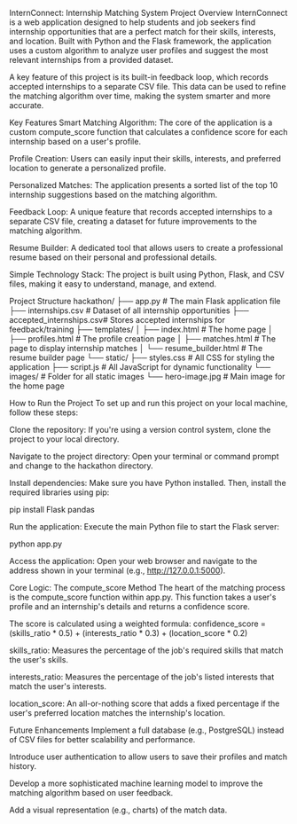 InternConnect: Internship Matching System
Project Overview
InternConnect is a web application designed to help students and job seekers find internship opportunities that are a perfect match for their skills, interests, and location. Built with Python and the Flask framework, the application uses a custom algorithm to analyze user profiles and suggest the most relevant internships from a provided dataset.

A key feature of this project is its built-in feedback loop, which records accepted internships to a separate CSV file. This data can be used to refine the matching algorithm over time, making the system smarter and more accurate.

Key Features
Smart Matching Algorithm: The core of the application is a custom compute_score function that calculates a confidence score for each internship based on a user's profile.

Profile Creation: Users can easily input their skills, interests, and preferred location to generate a personalized profile.

Personalized Matches: The application presents a sorted list of the top 10 internship suggestions based on the matching algorithm.

Feedback Loop: A unique feature that records accepted internships to a separate CSV file, creating a dataset for future improvements to the matching algorithm.

Resume Builder: A dedicated tool that allows users to create a professional resume based on their personal and professional details.

Simple Technology Stack: The project is built using Python, Flask, and CSV files, making it easy to understand, manage, and extend.

Project Structure
hackathon/
├── app.py                  # The main Flask application file
├── internships.csv         # Dataset of all internship opportunities
├── accepted_internships.csv# Stores accepted internships for feedback/training
├── templates/
│   ├── index.html          # The home page
│   ├── profiles.html       # The profile creation page
│   ├── matches.html        # The page to display internship matches
│   └── resume_builder.html # The resume builder page
└── static/
    ├── styles.css          # All CSS for styling the application
    ├── script.js           # All JavaScript for dynamic functionality
    └── images/             # Folder for all static images
        └── hero-image.jpg  # Main image for the home page

How to Run the Project
To set up and run this project on your local machine, follow these steps:

Clone the repository: If you're using a version control system, clone the project to your local directory.

Navigate to the project directory: Open your terminal or command prompt and change to the hackathon directory.

Install dependencies: Make sure you have Python installed. Then, install the required libraries using pip:

pip install Flask pandas

Run the application: Execute the main Python file to start the Flask server:

python app.py

Access the application: Open your web browser and navigate to the address shown in your terminal (e.g., http://127.0.0.1:5000).

Core Logic: The compute_score Method
The heart of the matching process is the compute_score function within app.py. This function takes a user's profile and an internship's details and returns a confidence score.

The score is calculated using a weighted formula:
confidence_score = (skills_ratio * 0.5) + (interests_ratio * 0.3) + (location_score * 0.2)

skills_ratio: Measures the percentage of the job's required skills that match the user's skills.

interests_ratio: Measures the percentage of the job's listed interests that match the user's interests.

location_score: An all-or-nothing score that adds a fixed percentage if the user's preferred location matches the internship's location.

Future Enhancements
Implement a full database (e.g., PostgreSQL) instead of CSV files for better scalability and performance.

Introduce user authentication to allow users to save their profiles and match history.

Develop a more sophisticated machine learning model to improve the matching algorithm based on user feedback.

Add a visual representation (e.g., charts) of the match data.

